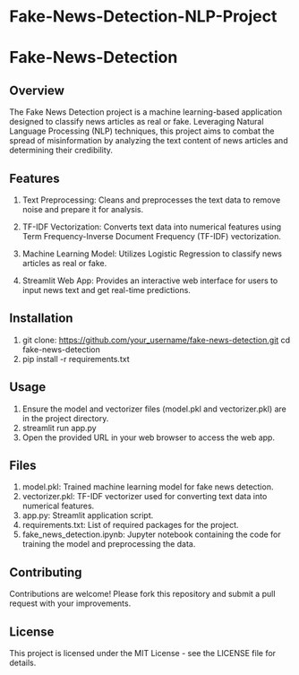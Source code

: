 # Fake-News-Detection-NLP-Project

# Fake-News-Detection

## Overview
The Fake News Detection project is a machine learning-based application designed to classify news articles as real or fake. Leveraging Natural Language Processing (NLP) techniques, this project aims to combat the spread of misinformation by analyzing the text content of news articles and determining their credibility.

## Features
1. Text Preprocessing: Cleans and preprocesses the text data to remove noise and prepare it for analysis.

2. TF-IDF Vectorization: Converts text data into numerical features using Term Frequency-Inverse Document Frequency (TF-IDF) vectorization.

3. Machine Learning Model: Utilizes Logistic Regression to classify news articles as real or fake.

4. Streamlit Web App: Provides an interactive web interface for users to input news text and get real-time predictions.

## Installation
1. git clone: https://github.com/your_username/fake-news-detection.git
              cd fake-news-detection
2. pip install -r requirements.txt

## Usage
1. Ensure the model and vectorizer files (model.pkl and vectorizer.pkl) are in the project directory.
2. streamlit run app.py
3. Open the provided URL in your web browser to access the web app.

## Files
1. model.pkl: Trained machine learning model for fake news detection.
2. vectorizer.pkl: TF-IDF vectorizer used for converting text data into numerical features.
3. app.py: Streamlit application script.
4. requirements.txt: List of required packages for the project.
5. fake_news_detection.ipynb: Jupyter notebook containing the code for training the model and preprocessing the data.

## Contributing
Contributions are welcome! Please fork this repository and submit a pull request with your improvements.

## License
This project is licensed under the MIT License - see the LICENSE file for details.
